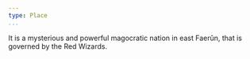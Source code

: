```yaml
---
type: Place
...
```


It is a mysterious and powerful magocratic nation in east Faerûn, that is
governed by the Red Wizards.
